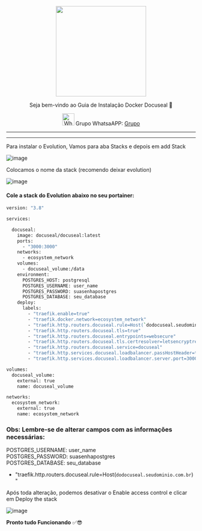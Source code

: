 <p align="center">
<img src="https://cwmkt.com.br/wp-content/uploads/2024/04/logo_github.png" width="240" />
<p align="center">Seja bem-vindo ao Guia de Instalação Docker Docuseal 🚀</p>
</p>
  
<p align="center">
<img src="https://whatsapp.com/favicon.ico" alt="WhatsAPP-logo" width="32" />
<span>Grupo WhatsaAPP: </span>
<a href="https://chat.whatsapp.com/K0HnkUZ41CYL8txpPWx2hO" target="_blank">Grupo</a>
</p>

<hr />
<hr />

Para instalar o Evolution, Vamos para aba Stacks e depois em add Stack

![image](https://github.com/cwmkt/woofedcrm/assets/91642837/d1e54ab7-5c5f-4c28-902f-27266ed0abb7)

Colocamos o nome da stack (recomendo deixar evolution)


![image](https://github.com/cwmkt/dockerevolution/assets/91642837/ec07266c-d63b-48bc-a658-ccedb4fc3662)


#### Cole a stack do Evolution abaixo no seu portainer:

```bash
version: "3.8"

services:

  docuseal:
    image: docuseal/docuseal:latest
    ports:
      - "3000:3000"
    networks:
      - ecosystem_network
    volumes:
      - docuseal_volume:/data
    environment:
      POSTGRES_HOST: postgresql
      POSTGRES_USERNAME: user_name
      POSTGRES_PASSWORD: suasenhapostgres
      POSTGRES_DATABASE: seu_database
    deploy:
      labels:
        - "traefik.enable=true"
        - "traefik.docker.network=ecosystem_network"
        - "traefik.http.routers.docuseal.rule=Host(`dodocuseal.seudominio.com.br`)"
        - "traefik.http.routers.docuseal.tls=true"
        - "traefik.http.routers.docuseal.entrypoints=websecure"
        - "traefik.http.routers.docuseal.tls.certresolver=letsencryptresolver"
        - "traefik.http.routers.docuseal.service=docuseal"
        - "traefik.http.services.docuseal.loadbalancer.passHostHeader=true"
        - "traefik.http.services.docuseal.loadbalancer.server.port=3000"

volumes:
  docuseal_volume:
    external: true
    name: docuseal_volume

networks:
  ecosystem_network:
    external: true
    name: ecosystem_network
```

### Obs: Lembre-se de alterar campos com as informações necessárias:

POSTGRES_USERNAME: user_name <br>
POSTGRES_PASSWORD: suasenhapostgres <br>
POSTGRES_DATABASE: seu_database <br>
- "traefik.http.routers.docuseal.rule=Host(`dodocuseal.seudominio.com.br`)" <br>

Após toda alteração, podemos desativar o Enable access control e clicar em Deploy the stack

![image](https://github.com/cwmkt/woofedcrm/assets/91642837/e39d7915-e223-4afe-98d0-fdc369138265)

**Pronto tudo Funcionando** ✅😎

